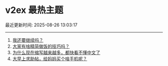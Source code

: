 # v2ex 最热主题

最近更新时间: 2025-08-26 13:03:17

--- 
1. [我还要继续吗？](https://www.v2ex.com/t/1154890) 
2. [大家有啥精简做饭的技巧吗？](https://www.v2ex.com/t/1154894) 
3. [为什么现在缩写越来越多，都快看不懂中文了](https://www.v2ex.com/t/1154899) 
4. [大早上求助帖，给妈妈买个啥手机呢？](https://www.v2ex.com/t/1154908) 
